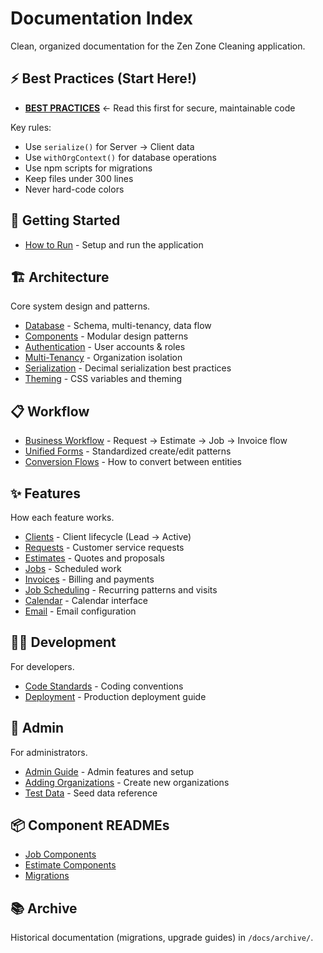 # Documentation Index

Clean, organized documentation for the Zen Zone Cleaning application.

## ⚡ Best Practices (Start Here!)

- **[BEST PRACTICES](/docs/BEST_PRACTICES.md)** ← Read this first for secure, maintainable code

Key rules:
- Use `serialize()` for Server → Client data
- Use `withOrgContext()` for database operations
- Use npm scripts for migrations
- Keep files under 300 lines
- Never hard-code colors

## 🚀 Getting Started

- [How to Run](/docs/HOW_TO_RUN.md) - Setup and run the application

## 🏗️ Architecture

Core system design and patterns.

- [Database](/docs/architecture/DATABASE.md) - Schema, multi-tenancy, data flow
- [Components](/docs/architecture/COMPONENTS.md) - Modular design patterns
- [Authentication](/docs/architecture/AUTHENTICATION.md) - User accounts & roles
- [Multi-Tenancy](/docs/architecture/MULTI_TENANCY.md) - Organization isolation
- [Serialization](/docs/architecture/SERIALIZATION.md) - Decimal serialization best practices
- [Theming](/docs/architecture/THEMING_GUIDE.md) - CSS variables and theming

## 📋 Workflow

- [Business Workflow](/docs/WORKFLOW.md) - Request → Estimate → Job → Invoice flow
- [Unified Forms](/docs/UNIFIED_FORMS.md) - Standardized create/edit patterns
- [Conversion Flows](/docs/CONVERSION_FLOWS.md) - How to convert between entities

## ✨ Features

How each feature works.

- [Clients](/docs/features/CLIENTS.md) - Client lifecycle (Lead → Active)
- [Requests](/docs/features/REQUESTS.md) - Customer service requests
- [Estimates](/docs/features/ESTIMATES.md) - Quotes and proposals
- [Jobs](/docs/features/JOBS.md) - Scheduled work
- [Invoices](/docs/features/INVOICES.md) - Billing and payments
- [Job Scheduling](/docs/features/JOB_SCHEDULING.md) - Recurring patterns and visits
- [Calendar](/docs/features/CALENDAR.md) - Calendar interface
- [Email](/docs/features/EMAIL.md) - Email configuration

## 👨‍💻 Development

For developers.

- [Code Standards](/docs/development/CODE_STANDARDS.md) - Coding conventions
- [Deployment](/docs/DEPLOYMENT.md) - Production deployment guide

## 🔧 Admin

For administrators.

- [Admin Guide](/docs/admin/ADMIN_GUIDE.md) - Admin features and setup
- [Adding Organizations](/docs/admin/ADDING_ORGANIZATIONS.md) - Create new organizations
- [Test Data](/docs/admin/TEST_DATA.md) - Seed data reference

## 📦 Component READMEs

- [Job Components](/app/(dashboard)/jobs/_components/README.md)
- [Estimate Components](/app/(dashboard)/estimates/_components/README.md)
- [Migrations](/prisma/migrations/README.md)

## 📚 Archive

Historical documentation (migrations, upgrade guides) in `/docs/archive/`.
